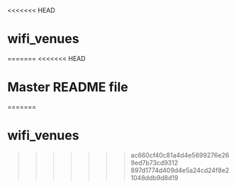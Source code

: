 <<<<<<< HEAD
# wifi_venues
=======
<<<<<<< HEAD
# Master README file
=======
# wifi_venues
>>>>>>> ac660cf40c81a4d4e5699276e269ed7b73cd9312
>>>>>>> 897d1774d409d4e5a24cd24f8e21048ddb9d8d19
